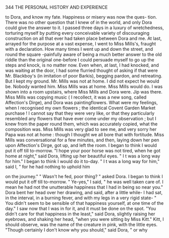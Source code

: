  344            THE PERSONAL HlSTORY AND EXPERIENCE

  to Dora, and know my fate. Happiness or misery was now the ques-
  tion. There was no other question that I knew of in the world, and
  only Dora could give the answer to it. I passed three days in a luxury
  of wretchedness, torturing myself by putting every conceivable variety of
  discouraging construction on all that ever had taken place between Dora
  and me. At last, arrayed for the purpose at a vast expense, I went to
  Miss Mills's, fraught with a declaration.
     How many times I went up and down the street, and round the square
 -painfully aware of being a much better answer to the old riddle than the
 original one-before I could persuade myself to go up the steps and
 knock, is no matter now. Even when, at last, I had knocked, and was
 waiting at the door, I had some flurried thought of asking if that were
 Mr. Blackboy's (in imitation of poor Barkis), begging pardon, and retreating.
 But I kept my ground.
     Mr. Mills was not at home. I did not expect he would be. Nobody
 wanted him. Miss Mills was at home. Miss Mills would do.
     I was shown into a room upstairs, where Miss Mills and Dora were.
 Jip was there. Miss Mills was copying music ( I recollect, it was a
 new song, called Affection's Dirge), and Dora was paintingflowers. What
 were my feelings, when I recognised my own flowers ; the identical Covent
 Garden Market purchase ! I cannot say that they were very like, or that
 they particularly resembled any flowers that have ever come under my
 observation ; but I knew from the paper round them, which was accurately
 copied, what the composition was.
     Miss Mills was very glad to see me, and very sorry her Papa was not at
 home : though I thought we all bore that with fortitude. Miss Mills was
 conversational for a few minutes, and then, laying down her pen upon
 Affection's Dirge, got up, and left the room.
     I began to think I would put it off till to-morrow.
     "I hope your poor horse was not tired, when he got home at night,"
 said Dora, lifting up her beautiful eyes. " I t was a long way for him."
     I began to think I would do it to-day.
     " I t was a long way for him," said I, " for he had nothing to uphold him

on the journey."
    " Wasn't he fed, poor thing? " asked Dora.
    I began to think I would put it off till to-morrow.
    " Ye-yes," I said, " he was well taken care of. I mean he had not the
unutterable happiness that I had in being so near you."
    Dora bent her head over her drawing, and said, after a little while-
I had sat, in the interval, in a burning fever, and with my legs in a very
rigid state-
    " You didn't seem to be sensible of that happiness yourself, at one time
of the day."
    I saw now that I was in for it, and it must be done on the spot.
    "You didn't care for that happiness in the least," said Dora, slightly
raising her eyebrows, and shaking her head, "when you were sitting by
Miss Kitt."
    Kitt, I should observe, was the name of the creature in pink, with the
little eyes.
    "Though certainly I don't know why you should," said Dora, " or why

